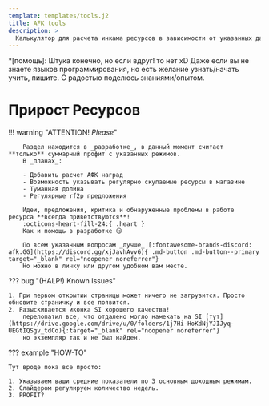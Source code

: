 ```yaml
---
template: templates/tools.j2
title: AFK tools
description: >
  Калькулятор для расчета инкама ресурсов в зависимости от указанных данных. Если на страничке ничего не отображается F5 или Ctrl + R
---
```


*[помощь]: Штука конечно, но если вдруг! то нет xD Даже если вы не знаете языков программирования, но есть желание узнать/начать учить, пишите. С радостью поделюсь знаниями/опытом.

# Прирост Ресурсов

!!! warning "ATTENTION! _Please_"

        Раздел находится в _разработке_, в данный момент считает **только** суммарный профит с указанных режимов.  
        В _планах_:

        - Добавить расчет АФК наград
        - Возможность указывать регулярно скупаемые ресурсы в магазине
        - Туманная долина
        - Регулярные rf2p предложения

        Идеи, предложения, критика и обнаруженные проблемы в работе ресурса **всегда приветствуются**!
        :octicons-heart-fill-24:{ .heart }  
        Как и помощь в разработке 😏
        
        По всем указанным вопросам _лучше_ [:fontawesome-brands-discord: afk.GG](https://discord.gg/xjJavhAvv6){ .md-button .md-button--primary target="_blank" rel="noopener noreferrer"}  
        Но можно в личку или другом удобном вам месте.  

<!--         ![p](../../assets/gif/point.gif){ width=22 }   -->
??? bug "(HALP!) Known Issues"

    1. При первом открытии страницы может ничего не загрузится. Просто обновите страничку и все появится.
    2. Разыскивается иконка SI хорошего качества!  
        перелопатил все, что отдалено могло намекать на SI [тут](https://drive.google.com/drive/u/0/folders/1j7Hi-HoKdNjYJIJyq-UEGtIQSgv_tdCo){:target="_blank" rel="noopener noreferrer"}  
        но экземпляр так и не был найден.  

??? example "HOW-TO"

    Тут вроде пока все просто:

    1. Указываем ваши средние показатели по 3 основным доходным режимам.
    2. Слайдером регулируем количество недель.
    3. PROFIT?
